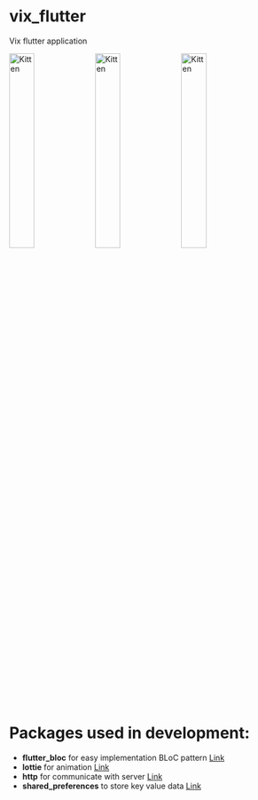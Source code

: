 # vix_flutter

Vix flutter application

<img src="https://github.com/lashket/vix-flutter/blob/master/images/first.png" alt="Kitten" title="A cute kitten" width="30%"  /> <img src="https://github.com/lashket/vix-flutter/blob/master/images/second.png" alt="Kitten" title="A cute kitten" width="30%"  /> <img src="https://github.com/lashket/vix-flutter/blob/master/images/third.png" alt="Kitten" title="A cute kitten" width="30%"  />

# Packages used in development:
 - **flutter_bloc** for easy implementation BLoC pattern [Link](https://pub.dev/packages/flutter_bloc)
 - **lottie** for animation [Link](https://pub.dev/packages/lottie)
 - **http** for communicate with server [Link](https://pub.dev/packages/http)
 - **shared_preferences** to store key value data [Link](https://pub.dev/packages/shared_preferences)